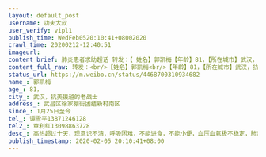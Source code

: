 ```yaml
---
layout: default_post
username: 功夫大叔
user_verify: vipl1
publish_time: WedFeb0520:10:41+08002020
crawl_time: 20200212-12:40:51
imageurl: 
content_brief: 肺炎患者求助超话 转发：【 姓名】郭凯梅【年龄】81，【所在城市】武汉，抗美援越的老战士【所在小区、社区】武昌区徐家棚街团结新村南区【患病时间】1月25日至今【病情描述】高热超过十天，现意识不清，呼吸困难，不能进食，不能小便，血压血氧极不稳定，肺部CT有明显磨玻璃状。排不上核酸试 ...全文
content_full_raw: 转发：<br/>【姓名】郭凯梅<br/>【年龄】81，【所在城市】武汉，抗美援越的老战士<br/>【所在小区、社区】武昌区徐家棚街团结新村南区<br/>【患病时间】1月25日至今<br/>【病情描述】高热超过十天，现意识不清，呼吸困难，不能进食，不能小便，血压血氧极不稳定，肺部CT有明显磨玻璃状。排不上核酸试剂故无法确诊导致无法入院，病人情况危急，急需住进重症监护室。<br/>【联系方式】谭雪平13871246128<br/>【其他紧急联系人】章利红13098863728
status_url: https://m.weibo.cn/status/4468700310934682
name_: 郭凯梅
age_: 81，
city_: 武汉，抗美援越的老战士
address_: 武昌区徐家棚街团结新村南区
since_: 1月25日至今
tel_: 谭雪平13871246128
tel2_: 章利红13098863728
desc_: 高热超过十天，现意识不清，呼吸困难，不能进食，不能小便，血压血氧极不稳定，肺部CT有明显磨玻璃状。排不上核酸试剂故无法确诊导致无法入院，病人情况危急，急需住进重症监护室。
publish_timestamp: 2020-02-05 20:10:41+08:00
---
```

